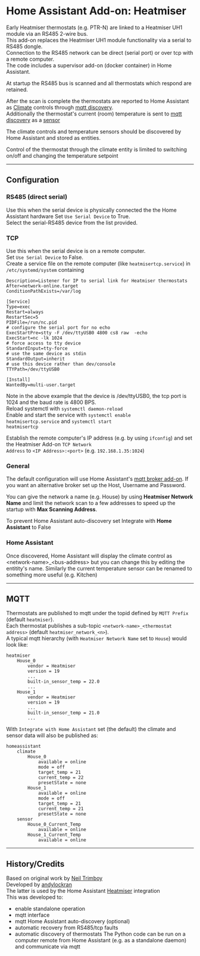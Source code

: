 # Home Assistant Add-on: Heatmiser
Early Heatmiser thermostats (e.g. PTR-N) are linked to a Heatmiser UH1 module via an RS485 2-wire bus.  
This add-on replaces the Heatmiser UH1 module functionality via a serial to RS485 dongle.  
Connection to the RS485 network can be direct (serial port) or over tcp with a remote computer.  
The code includes a supervisor add-on (docker container) in Home Assistant.  

At startup the RS485 bus is scanned and all thermostats which respond are retained.

After the scan is complete the thermostats are reported to Home Assistant as [Climate](https://www.home-assistant.io/integrations/climate/) controls through [mqtt discovery](https://www.home-assistant.io/docs/mqtt/discovery/).  
Additionally the thermostat's current (room) temperature is sent to [mqtt discovery](https://www.home-assistant.io/docs/mqtt/discovery/) as a [sensor](https://www.home-assistant.io/integrations/sensor/)

The climate controls and temperature sensors should be discovered by Home Assistant and stored as entities.  

Control of the thermostat through the climate entity is limited to switching on/off and changing the temperature setpoint

---
## Configuration  

### RS485 (direct serial)
Use this when the serial device is physically connected the the Home Assistant hardware
Set <code>Use Serial Device</code> to True.  
Select the serial-RS485 device from the list provided.  

### TCP  

Use this when the serial device is on a remote computer.  
Set <code>Use Serial Device</code> to False.  
Create a service file on the remote computer (like <code>heatmisertcp.service</code>) in <code>/etc/systemd/system</code> containing  
```[Unit]
Description=Listener for IP to serial link for Heatmiser thermostats
After=network-online.target
ConditionPathExists=/var/log

[Service]
Type=exec
Restart=always
RestartSec=5
PIDFile=/run/nc.pid
# configure the serial port for no echo
ExecStartPre=stty -F /dev/ttyUSB0 4800 cs8 raw  -echo
ExecStart=nc -lk 1024
# force access to tty device
StandardInput=tty-force
# use the same device as stdin
StandardOutput=inherit
# use this device rather than dev/console
TTYPath=/dev/ttyUSB0

[Install]
WantedBy=multi-user.target
```
Note in the above example that the device is /dev/ttyUSB0, the tcp port is 1024 and the baud rate is 4800 BPS.  
Reload systemctl with <code>systemctl daemon-reload</code>  
Enable and start the service with <code>systemctl enable heatmisertcp.service</code> and <code>systemctl start heatmisertcp</code>  

Establish the remote computer's IP address (e.g. by using <code>ifconfig</code>) and set the Heatmiser Add-on <code>TCP Network Address</code> to
<code>\<IP Address\>:\<port\></code> (e.g. <code>192.168.1.35:1024</code>)  

### General

The default configuration will use Home Assistant's [mqtt broker add-on](https://github.com/home-assistant/addons/blob/master/mosquitto/DOCS.md). If you want an alternative broker set up the Host, Username and Password.  

You can give the network a name (e.g. House) by using **Heatmiser Network Name** and limit the network scan to a few addresses to speed up the startup with **Max Scanning Address**. 

To prevent Home Assistant auto-discovery set Integrate with **Home Assistant** to False

### Home Assistant  

Once discovered, Home Assistant will display the climate control as \<network-name\>_\<bus-address\> but you can change this by editing the entitity's name. Similarly the current temperature sensor can be renamed to something more useful (e.g. Kitchen)  

---  

## MQTT  

Thermostats are published to mqtt under the topid defined by <code>MQTT Prefix</code> (default <code>heatmiser</code>).  
Each thermostat publishes a sub-topic <code>\<network-name\>\_\<thermostat address\></code> (default <code>heatmiser_network\_\<n\></code>).  
A typical mqtt hierarchy (with <code>Heatmiser Network Name</code> set to <code>House</code>) would look like:  
```
heatmiser
    House_0
        vendor = Heatmiser
        version = 19
        ...
        built-in_sensor_temp = 22.0
        ...
    House_1
        vendor = Heatmiser
        version = 19
        ...
        built-in_sensor_temp = 21.0
        ...
```
With <code>Integrate with Home Assistant</code> set (the default) the climate and sensor data will also be published as:
```
homeassistant
    climate
        House_0
            available = online
            mode = off
            target_temp = 21
            current_temp = 22
            presetState = none
        House_1
            available = online
            mode = off
            target_temp = 21
            current_temp = 21
            presetState = none
    sensor
        House_0_Current_Temp
            available = online
        House_1_Current_Temp
            available = online
```
---  
## History/Credits
Based on original work by [Neil Trimboy](https://code.google.com/archive/p/heatmiser-monitor-control/)  
Developed by [andylockran](https://github.com/andylockran/heatmiserV3)  
The latter is used by the Home Assistant [Heatmiser](https://www.home-assistant.io/integrations/heatmiser/) integration  
This was developed to:
- enable standalone operation
- mqtt interface
- mqtt Home Assistant auto-discovery (optional)
- automatic recovery from RS485/tcp faults
- automatic discovery of thermostats
The Python code can be run on a computer remote from Home Assistant (e.g. as a standalone daemon) and communicate via mqtt
